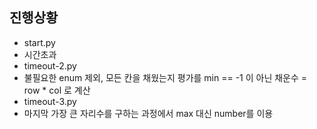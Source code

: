 ## 진행상황

-   start.py
-   시간초과
-   timeout-2.py
-   불필요한 enum 제외, 모든 칸을 채웠는지 평가를 min == -1 이 아닌 채운수 = row \* col 로 계산
-   timeout-3.py
-   마지막 가장 큰 자리수를 구하는 과정에서 max 대신 number를 이용
